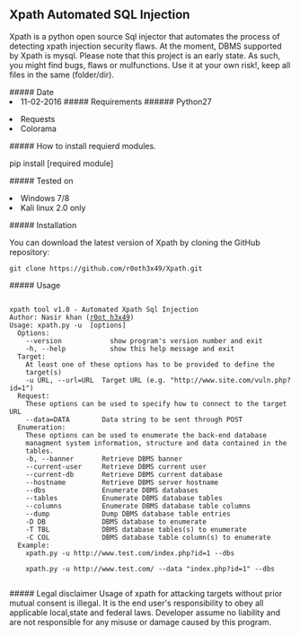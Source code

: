 ## Xpath Automated SQL Injection
<p>Xpath is a python open source Sql injector that automates the process of detecting xpath injection security flaws.
At the moment, DBMS supported by Xpath is mysql.
Please note that this project is an early state. As such, you might find bugs, flaws or mulfunctions.
Use it at your own risk!, keep all files in the same (folder/dir).</p>
##### Date 
<li>11-02-2016
##### Requirements
###### Python27<br /><p>
<li> Requests <br />
<li> Colorama</p>
##### How to install requierd modules.
<p>pip install [required module] </p>
##### Tested on
<p><li>Windows 7/8 <br />
<li>Kali linux 2.0 only</p>
##### Installation
<p>You can download the latest version of Xpath by cloning the GitHub repository:</p>
<pre><code>git clone https://github.com/r0oth3x49/Xpath.git</pre></code>
##### Usage
<pre><code>
xpath tool v1.0 - Automated Xpath Sql Injection
Author: Nasir khan (<a href="http://anonpakforce.blogspot.com/">r0ot h3x49</a>)
Usage: xpath.py -u <target> [options]
  Options:
    --version            show program's version number and exit
    -h, --help           show this help message and exit
  Target:
    At least one of these options has to be provided to define the
    target(s)
    -u URL, --url=URL  Target URL (e.g. "http://www.site.com/vuln.php?id=1")
  Request:
    These options can be used to specify how to connect to the target URL
    --data=DATA        Data string to be sent through POST
  Enumeration:
    These options can be used to enumerate the back-end database
    managment system information, structure and data contained in the
    tables.
    -b, --banner       Retrieve DBMS banner
    --current-user     Retrieve DBMS current user
    --current-db       Retrieve DBMS current database
    --hostname         Retrieve DBMS server hostname
    --dbs              Enumerate DBMS databases
    --tables           Enumerate DBMS database tables
    --columns          Enumerate DBMS database table columns
    --dump             Dump DBMS database table entries
    -D DB              DBMS database to enumerate
    -T TBL             DBMS database tables(s) to enumerate
    -C COL             DBMS database table column(s) to enumerate
  Example:
    xpath.py -u http://www.test.com/index.php?id=1 --dbs<br />
    xpath.py -u http://www.test.com/ --data "index.php?id=1" --dbs
  </pre></code>
##### Legal disclaimer
    Usage of xpath for attacking targets without prior mutual consent is illegal.
    It is the end user's responsibility to obey all applicable local,state and federal laws. 
    Developer assume no liability and are not responsible for any misuse or damage caused by this program.
